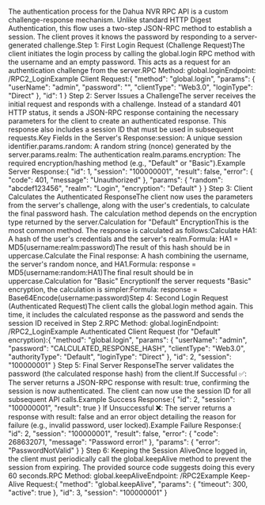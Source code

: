 The authentication process for the Dahua NVR RPC API is a custom challenge-response mechanism. Unlike standard HTTP Digest Authentication, this flow uses a two-step JSON-RPC method to establish a session. The client proves it knows the password by responding to a server-generated challenge.Step 1: First Login Request (Challenge Request)The client initiates the login process by calling the global.login RPC method with the username and an empty password. This acts as a request for an authentication challenge from the server.RPC Method: global.loginEndpoint: /RPC2_LoginExample Client Request:{
  "method": "global.login",
  "params": {
    "userName": "admin",
    "password": "",
    "clientType": "Web3.0",
    "loginType": "Direct"
  },
  "id": 1
}
Step 2: Server Issues a ChallengeThe server receives the initial request and responds with a challenge. Instead of a standard 401 HTTP status, it sends a JSON-RPC response containing the necessary parameters for the client to create an authenticated response. This response also includes a session ID that must be used in subsequent requests.Key Fields in the Server's Response:session: A unique session identifier.params.random: A random string (nonce) generated by the server.params.realm: The authentication realm.params.encryption: The required encryption/hashing method (e.g., "Default" or "Basic").Example Server Response:{
  "id": 1,
  "session": "100000001",
  "result": false,
  "error": {
    "code": 401,
    "message": "Unauthorized"
  },
  "params": {
    "random": "abcdef123456",
    "realm": "Login",
    "encryption": "Default"
  }
}
Step 3: Client Calculates the Authenticated ResponseThe client now uses the parameters from the server's challenge, along with the user's credentials, to calculate the final password hash. The calculation method depends on the encryption type returned by the server.Calculation for "Default" EncryptionThis is the most common method. The response is calculated as follows:Calculate HA1: A hash of the user's credentials and the server's realm.Formula: HA1 = MD5(username:realm:password)The result of this hash should be in uppercase.Calculate the Final response: A hash combining the username, the server's random nonce, and HA1.Formula: response = MD5(username:random:HA1)The final result should be in uppercase.Calculation for "Basic" EncryptionIf the server requests "Basic" encryption, the calculation is simpler:Formula: response = Base64Encode(username:password)Step 4: Second Login Request (Authenticated Request)The client calls the global.login method again. This time, it includes the calculated response as the password and sends the session ID received in Step 2.RPC Method: global.loginEndpoint: /RPC2_LoginExample Authenticated Client Request (for "Default" encryption):{
  "method": "global.login",
  "params": {
    "userName": "admin",
    "password": "CALCULATED_RESPONSE_HASH",
    "clientType": "Web3.0",
    "authorityType": "Default",
    "loginType": "Direct"
  },
  "id": 2,
  "session": "100000001"
}
Step 5: Final Server ResponseThe server validates the password (the calculated response hash) from the client.If Successful ✅: The server returns a JSON-RPC response with result: true, confirming the session is now authenticated. The client can now use the session ID for all subsequent API calls.Example Success Response:{
  "id": 2,
  "session": "100000001",
  "result": true
}
If Unsuccessful ❌: The server returns a response with result: false and an error object detailing the reason for failure (e.g., invalid password, user locked).Example Failure Response:{
  "id": 2,
  "session": "100000001",
  "result": false,
  "error": {
    "code": 268632071,
    "message": "Password error!"
  },
  "params": {
    "error": "PasswordNotValid"
  }
}
Step 6: Keeping the Session AliveOnce logged in, the client must periodically call the global.keepAlive method to prevent the session from expiring. The provided source code suggests doing this every 60 seconds.RPC Method: global.keepAliveEndpoint: /RPC2Example Keep-Alive Request:{
  "method": "global.keepAlive",
  "params": {
    "timeout": 300,
    "active": true
  },
  "id": 3,
  "session": "100000001"
}
